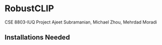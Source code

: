 # RobustCLIP
CSE 8803-IUQ Project
Ajeet Subramanian, Michael Zhou, Mehrdad Moradi



## Installations Needed
